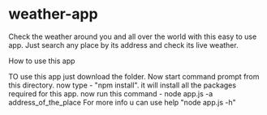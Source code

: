 # weather-app
Check the weather around you and all over the world with this easy to use app. Just search any place by its address and check its live weather.

How to use this app

TO use this app just download the folder.
Now start command prompt from this directory.
now type - "npm install". it will install all the packages required for this app.
now run this command - node app.js -a address_of_the_place
For more info u can use help
"node app.js -h"
